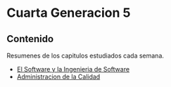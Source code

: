 <!-- LTeX: language=es -->

# Cuarta Generacion 5

## Contenido

Resumenes de los capitulos estudiados cada semana.

- [El Software y la Ingenieria de Software](el_software_y_la_ing_de_software)
- [Administracion de la Calidad](administracion_de_la_calidad)
